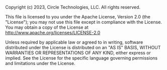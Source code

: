 Copyright (c) 2023, Circle Technologies, LLC. All rights reserved.

This file is licensed to you under the Apache License, Version 2.0 (the "License");
you may not use this file except in compliance with the License. You may obtain a copy
of the License at <http://www.apache.org/licenses/LICENSE-2.0>

Unless required by applicable law or agreed to in writing, software distributed under
the License is distributed on an "AS IS" BASIS, WITHOUT WARRANTIES OR REPRESENTATIONS
OF ANY KIND, either express or implied. See the License for the specific language
governing permissions and limitations under the License.